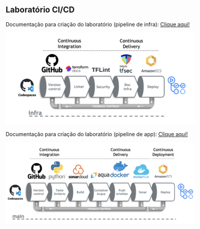 ## Laboratório CI/CD

Documentação para criação do laboratório (pipeline de infra): [Clique aqui!](./Labs/doc-infra/README.md)

![](./Labs/doc-infra/img/cicd-infra.png)

Documentação para criação do laboratório (pipeline de app): [Clique aqui!](./Labs/doc-app/README.md)

![](./Labs/doc-app/img/cicd-app.png)
